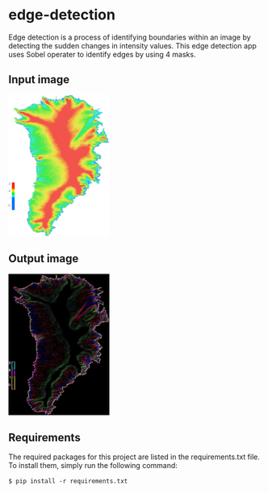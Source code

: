 # edge-detection
Edge detection is a process of identifying boundaries within an image by detecting the sudden changes in intensity values. This edge detection app uses Sobel operater to identify edges by using 4 masks.

## Input image
<img src="https://github.com/agkittens/edge-detection/blob/main/assets/greenland.bmp" height="280" width="200" >

## Output image
<img src="https://github.com/agkittens/edge-detection/blob/main/assets/sobel.png" height="280" width="200" >

## Requirements
The required packages for this project are listed in the requirements.txt file. To install them, simply run the following command:
```
$ pip install -r requirements.txt
```
